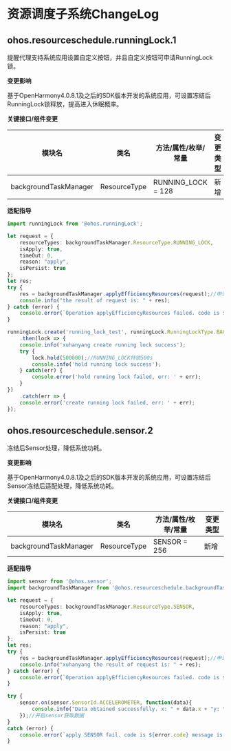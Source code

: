 # 资源调度子系统ChangeLog

## ohos.resourceschedule.runningLock.1  

提醒代理支持系统应用设置自定义按钮，并且自定义按钮可申请RunningLock锁。

**变更影响**

基于OpenHarmony4.0.8.1及之后的SDK版本开发的系统应用，可设置冻结后RunningLock锁释放，提高进入休眠概率。

**关键接口/组件变更**

| 模块名                | 类名         | 方法/属性/枚举/常量 | 变更类型 |
| --------------------- | ------------ | ------------------- | -------- |
| backgroundTaskManager | ResourceType | RUNNING_LOCK = 128  | 新增     |

**适配指导**<br>

```ts
import runningLock from '@ohos.runningLock';

let request = {
    resourceTypes: backgroundTaskManager.ResourceType.RUNNING_LOCK,
    isApply: true,
    timeOut: 0,
    reason: "apply",
    isPersist: true
};
let res;
try {
    res = backgroundTaskManager.applyEfficiencyResources(request);//申请RUNNING_LOCK能效资源
    console.info("the result of request is: " + res);
} catch (error) {
    console.error(`Operation applyEfficiencyResources failed. code is ${error.code} message is ${error.message}`);
}

runningLock.create('running_lock_test', runningLock.RunningLockType.BACKGROUND)
    .then(lock => {
    console.info('xuhanyang create running lock success');
    try {
        lock.hold(500000);//RUNNING_LOCK持锁500s
        console.info('hold running lock success');
    } catch(err) {
        console.error('hold running lock failed, err: ' + err);
    }
})
    .catch(err => {
    console.error('create running lock failed, err: ' + err);
});
```

## ohos.resourceschedule.sensor.2  

冻结后Sensor处理，降低系统功耗。

**变更影响**

基于OpenHarmony4.0.8.1及之后的SDK版本开发的系统应用，可设置冻结后Sensor冻结后适配处理，降低系统功耗。

**关键接口/组件变更**

| 模块名                | 类名         | 方法/属性/枚举/常量 | 变更类型 |
| --------------------- | ------------ | ------------------- | -------- |
| backgroundTaskManager | ResourceType | SENSOR = 256        | 新增     |

**适配指导**<br>

```ts
import sensor from '@ohos.sensor';
import backgroundTaskManager from '@ohos.resourceschedule.backgroundTaskManager';

let request = {
    resourceTypes: backgroundTaskManager.ResourceType.SENSOR,
    isApply: true,
    timeOut: 0,
    reason: "apply",
    isPersist: true
};
let res;
try {
    res = backgroundTaskManager.applyEfficiencyResources(request);//申请Sensor能效资源
    console.info("xuhanyang the result of request is: " + res);
} catch (error) {
    console.error(`Operation applyEfficiencyResources failed. code is ${error.code} message is ${error.message}`);
}

try {
    sensor.on(sensor.SensorId.ACCELEROMETER, function(data){
        console.info("Data obtained successfully. x: " + data.x + "y: " + data.y + "z: " + data.z); // 获取数据成功
    });//开启sensor获取数据
}
catch (error) {
    console.error(`apply SENSOR fail. code is ${error.code} message is ${error.message}`);
}
```